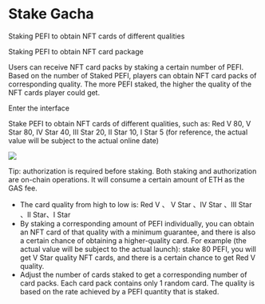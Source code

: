 # Stake Gacha

‌Staking PEFI to obtain NFT cards of different qualities



Staking PEFI to obtain NFT card package

‌Users can receive NFT card packs by staking a certain number of PEFI. Based on the number of Staked PEFI, players can obtain NFT card packs of corresponding quality. The more PEFI staked, the higher the quality of the NFT cards player could get.



Enter the interface

Stake PEFI to obtain NFT cards of different qualities, such as: Red V 80, V Star 80, IV Star 40, III Star 20, II Star 10, I Star 5 (for reference, the actual value will be subject to the actual online date)

![](https://lh7-us.googleusercontent.com/docsz/AD\_4nXeSR5adFZ-aLoAnsiTQVb\_JDBAudspTKk61S-sJpJe3XBZWPGl4Mhwmr1DWxAa703hzoxKpchMyJSt2tqVPC8SQJdMXjdWMOUOQpDZ6ROndkF\_SswXABpWaHJ9URc-7c39Nu-aQavm2FqMA3cuXqlxWdn4?key=qdtuNPyKJUVo8xyoYzDU0A)



Tip: authorization is required before staking. Both staking and authorization are on-chain operations. It will consume a certain amount of ETH as the GAS fee.

* The card quality from high to low is: Red V 、 V Star 、IV Star 、III Star 、II Star、I Star
* By staking a corresponding amount of PEFI individually, you can obtain an NFT card of that quality with a minimum guarantee, and there is also a certain chance of obtaining a higher-quality card. For example (the actual value will be subject to the actual launch): stake 80 PEFI, you will get V Star quality NFT cards, and there is a certain chance to get Red V quality.
* Adjust the number of cards staked to get a corresponding number of card packs. Each card pack contains only 1 random card. The quality is based on the rate achieved by a PEFI quantity that is staked.&#x20;
